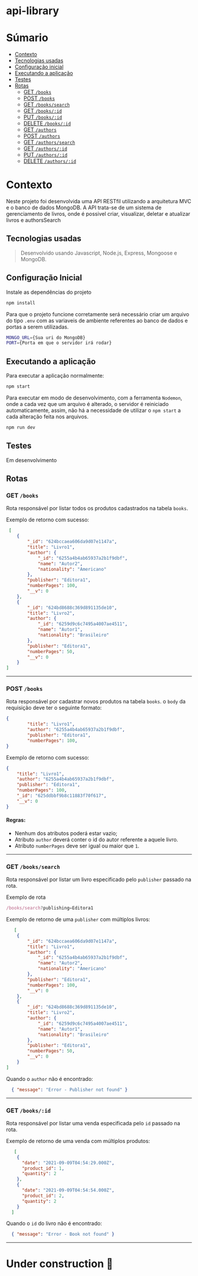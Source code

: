 
# api-library

# Súmario

- [Contexto](#contexto)
- [Tecnologias usadas](#tecnologias-usadas)
- [Configuração inicial](#configuração-inicial)
- [Executando a aplicação](#executando-aplicação)
- [Testes](#testes)
- [Rotas](#testes)
	- [GET `/books`](#get-books)
    - [POST `/books`](#post-books)
    - [GET `/books/search`](#get-bookssearch)
	- [GET `/books/:id`](#get-booksid)
	- [PUT  `/books/:id`](#put-booksid)
	- [DELETE `/books/:id`](#delete-booksid)
	- [GET `/authors`](#get-authors)
	- [POST `/authors`](#post-authors)
	- [GET `/authors/search`](#get-authorssearch)
	- [GET  `/authors/:id`](#get-authorsid)
	- [PUT `/authors/:id`](#put-authorsid)
    - [DELETE `/authors/:id`](#delete-authorsid)

# Contexto
Neste projeto foi desenvolvida uma API RESTfil utilizando a arquitetura MVC e o banco de dados MongoDB.
A API trata-se de um sistema de gerenciamento de livros,  onde é possivel criar, visualizar, deletar e atualizar livros e authorsSearch

## Tecnologias usadas
> Desenvolvido usando Javascript, Node.js, Express, Mongoose e MongoDB.

## Configuração Inicial

Instale as dependências do projeto

```bash
npm install
```

Para que o projeto funcione corretamente será necessário criar um arquivo do tipo `.env` com as variaveis de ambiente referentes ao banco de dados e portas a serem utilizadas. 
```sh
MONGO_URL={Sua uri do MongoDB}
PORT={Porta em que o servidor irá rodar}
```
## Executando a aplicação

Para executar a aplicação normalmente:
```bash
npm start
```
Para executar em modo de desenvolvimento, com a ferramenta `Nodemon`, onde a cada vez que um arquivo é alterado, o servidor é reiniciado automaticamente, assim, não há a necessidade de utilizar o `npm start` a cada alteração feita nos arquivos.
```bash
npm run dev
```

## Testes
Em desenvolvimento

## Rotas
###  GET `/books`
Rota responsável por listar todos os produtos cadastrados na tabela `books`.

Exemplo de retorno com sucesso:
```json
 [
    {
        "_id": "624bccaea606da9d07e1147a",
        "title": "Livro1",
        "author": {
            "_id": "6255a4b4ab65937a2b1f9dbf",
            "name": "Autor2",
            "nationality": "Americano"
        },
        "publisher": "Editora1",
        "numberPages": 100,
        "__v": 0
    },
    {
        "_id": "624bd8688c369d891135de10",
        "title": "Livro2",
        "author": {
            "_id": "6259d9c6c7495a4007ae4511",
            "name": "Autor1",
            "nationality": "Brasileiro"
        },
        "publisher": "Editora1",
        "numberPages": 50,
        "__v": 0
    }
]
```
---
###  POST `/books`
Rota responsável por cadastrar novos produtos na tabela `books`. o `body` da requisição deve ter o seguinte formato:

```json
{
        "title": "Livro1",
        "author": "6255a4b4ab65937a2b1f9dbf",
        "publisher": "Editora1",
        "numberPages": 100,
}
```
Exemplo de retorno com sucesso:
```json
{
    "title": "Livro1",
    "author": "6255a4b4ab65937a2b1f9dbf",
    "publisher": "Editora1",
    "numberPages": 100,
    "_id": "625ddbbf9b8c11883f70f617",
    "__v": 0
}
```

#### Regras:
- Nenhum dos atributos poderá estar vazio;
- Atributo `author` deverá conter o id do autor referente a aquele livro.
- Atributo `numberPages` deve ser igual ou maior que `1`.
---

###  GET `/books/search`
Rota responsável por listar um livro especificado pelo `publisher` passado na rota.

Exemplo de rota
```js
/books/search?publishing=Editora1
```

Exemplo de retorno de uma `publisher` com múltiplos livros:
```json
   [
    {
        "_id": "624bccaea606da9d07e1147a",
        "title": "Livro1",
        "author": {
            "_id": "6255a4b4ab65937a2b1f9dbf",
            "name": "Autor2",
            "nationality": "Americano"
        },
        "publisher": "Editora1",
        "numberPages": 100,
        "__v": 0
    },
    {
        "_id": "624bd8688c369d891135de10",
        "title": "Livro2",
        "author": {
            "_id": "6259d9c6c7495a4007ae4511",
            "name": "Autor1",
            "nationality": "Brasileiro"
        },
        "publisher": "Editora1",
        "numberPages": 50,
        "__v": 0
    }
]
```
Quando o `author` não é encontrado:
```json
  { "message": "Error - Publisher not found" }
```
---
###  GET `/books/:id`
Rota responsável por listar uma venda especificada pelo `id` passado na rota.

Exemplo de retorno de uma venda com múltiplos produtos:
```json
   [
    { 
      "date": "2021-09-09T04:54:29.000Z",
      "product_id": 1,
      "quantity": 2
    },
    {
      "date": "2021-09-09T04:54:54.000Z",
      "product_id": 2,
      "quantity": 2
    }
  ]
```
Quando o `id` do livro não é encontrado:
```json
  { "message": "Error - Book not found" }
```
---

# Under construction :construction:


